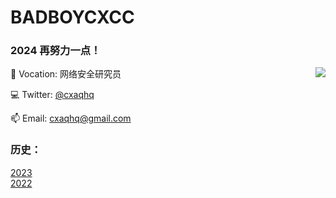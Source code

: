 # BADBOYCXCC 

### 2024 再努力一点！


<img align="right" src="https://github-readme-stats.vercel.app/api?username=badboycxcc&count_private=true&show_icons=true&hide=prs&theme=radical" />

📖 Vocation: 网络安全研究员

💻 Twitter: [@cxaqhq](https://twitter.com/cxaqhq)

📫 Email: cxaqhq@gmail.com

  
### 历史：
[2023](https://github.com/badboycxcc/badboycxcc/blob/main/2023-README.md)  
[2022](https://github.com/badboycxcc/badboycxcc/blob/main/2022-README.md)  
